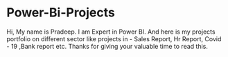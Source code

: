 # Power-Bi-Projects


Hi,
    My name is Pradeep. I am Expert in Power BI. And here is my projects portfolio on different sector like projects in - Sales Report, Hr Report, Covid - 19 ,Bank report etc. 
Thanks for giving your valuable time to read this.
